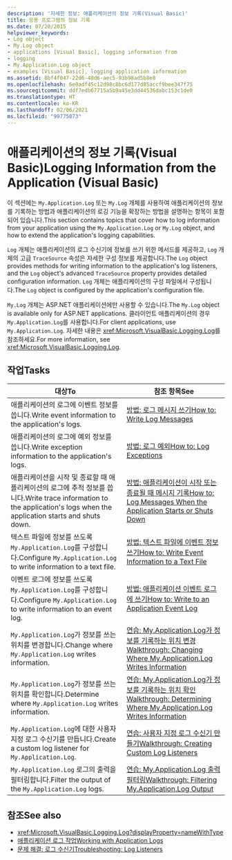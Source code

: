 ```yaml
---
description: '자세한 정보: 애플리케이션의 정보 기록(Visual Basic)'
title: 응용 프로그램의 정보 기록
ms.date: 07/20/2015
helpviewer_keywords:
- Log object
- My.Log object
- applications [Visual Basic], logging information from
- logging
- My.Application.Log object
- examples [Visual Basic], logging application information
ms.assetid: 8bf4f047-22d6-48d6-aec5-93b98ad5b8e8
ms.openlocfilehash: 6e0adf45c12d98c8bc6d177d85accf9bee347f75
ms.sourcegitcommit: ddf7edb67715a5b9a45e3dd44536dabc153c1de0
ms.translationtype: HT
ms.contentlocale: ko-KR
ms.lasthandoff: 02/06/2021
ms.locfileid: "99775073"
---
```

# <a name="logging-information-from-the-application-visual-basic"></a><span data-ttu-id="e51e3-103">애플리케이션의 정보 기록(Visual Basic)</span><span class="sxs-lookup"><span data-stu-id="e51e3-103">Logging Information from the Application (Visual Basic)</span></span>

<span data-ttu-id="e51e3-104">이 섹션에는 `My.Application.Log` 또는 `My.Log` 개체를 사용하여 애플리케이션의 정보를 기록하는 방법과 애플리케이션의 로깅 기능을 확장하는 방법을 설명하는 항목이 포함되어 있습니다.</span><span class="sxs-lookup"><span data-stu-id="e51e3-104">This section contains topics that cover how to log information from your application using the `My.Application.Log` or `My.Log` object, and how to extend the application's logging capabilities.</span></span>  
  
 <span data-ttu-id="e51e3-105">`Log` 개체는 애플리케이션의 로그 수신기에 정보를 쓰기 위한 메서드를 제공하고, `Log` 개체의 고급 `TraceSource` 속성은 자세한 구성 정보를 제공합니다.</span><span class="sxs-lookup"><span data-stu-id="e51e3-105">The `Log` object provides methods for writing information to the application's log listeners, and the `Log` object's advanced `TraceSource` property provides detailed configuration information.</span></span> <span data-ttu-id="e51e3-106">`Log` 개체는 애플리케이션의 구성 파일에서 구성됩니다.</span><span class="sxs-lookup"><span data-stu-id="e51e3-106">The `Log` object is configured by the application's configuration file.</span></span>  
  
 <span data-ttu-id="e51e3-107">`My.Log` 개체는 ASP.NET 애플리케이션에만 사용할 수 있습니다.</span><span class="sxs-lookup"><span data-stu-id="e51e3-107">The `My.Log` object is available only for ASP.NET applications.</span></span> <span data-ttu-id="e51e3-108">클라이언트 애플리케이션의 경우 `My.Application.Log`를 사용합니다.</span><span class="sxs-lookup"><span data-stu-id="e51e3-108">For client applications, use `My.Application.Log`.</span></span> <span data-ttu-id="e51e3-109">자세한 내용은 <xref:Microsoft.VisualBasic.Logging.Log>를 참조하세요.</span><span class="sxs-lookup"><span data-stu-id="e51e3-109">For more information, see <xref:Microsoft.VisualBasic.Logging.Log>.</span></span>  
  
## <a name="tasks"></a><span data-ttu-id="e51e3-110">작업</span><span class="sxs-lookup"><span data-stu-id="e51e3-110">Tasks</span></span>  
  
|<span data-ttu-id="e51e3-111">대상</span><span class="sxs-lookup"><span data-stu-id="e51e3-111">To</span></span>|<span data-ttu-id="e51e3-112">참조 항목</span><span class="sxs-lookup"><span data-stu-id="e51e3-112">See</span></span>|  
|--------|---------|  
|<span data-ttu-id="e51e3-113">애플리케이션의 로그에 이벤트 정보를 씁니다.</span><span class="sxs-lookup"><span data-stu-id="e51e3-113">Write event information to the application's logs.</span></span>|[<span data-ttu-id="e51e3-114">방법: 로그 메시지 쓰기</span><span class="sxs-lookup"><span data-stu-id="e51e3-114">How to: Write Log Messages</span></span>](how-to-write-log-messages.md)|  
|<span data-ttu-id="e51e3-115">애플리케이션의 로그에 예외 정보를 씁니다.</span><span class="sxs-lookup"><span data-stu-id="e51e3-115">Write exception information to the application's logs.</span></span>|[<span data-ttu-id="e51e3-116">방법: 로그 예외</span><span class="sxs-lookup"><span data-stu-id="e51e3-116">How to: Log Exceptions</span></span>](how-to-log-exceptions.md)|  
|<span data-ttu-id="e51e3-117">애플리케이션을 시작 및 종료할 때 애플리케이션의 로그에 추적 정보를 씁니다.</span><span class="sxs-lookup"><span data-stu-id="e51e3-117">Write trace information to the application's logs when the application starts and shuts down.</span></span>|[<span data-ttu-id="e51e3-118">방법: 애플리케이션이 시작 또는 종료될 때 메시지 기록</span><span class="sxs-lookup"><span data-stu-id="e51e3-118">How to: Log Messages When the Application Starts or Shuts Down</span></span>](how-to-log-messages-when-the-application-starts-or-shuts-down.md)|  
|<span data-ttu-id="e51e3-119">텍스트 파일에 정보를 쓰도록 `My.Application.Log`를 구성합니다.</span><span class="sxs-lookup"><span data-stu-id="e51e3-119">Configure `My.Application.Log` to write information to a text file.</span></span>|[<span data-ttu-id="e51e3-120">방법: 텍스트 파일에 이벤트 정보 쓰기</span><span class="sxs-lookup"><span data-stu-id="e51e3-120">How to: Write Event Information to a Text File</span></span>](how-to-write-event-information-to-a-text-file.md)|  
|<span data-ttu-id="e51e3-121">이벤트 로그에 정보를 쓰도록 `My.Application.Log`를 구성합니다.</span><span class="sxs-lookup"><span data-stu-id="e51e3-121">Configure `My.Application.Log` to write information to an event log.</span></span>|[<span data-ttu-id="e51e3-122">방법: 애플리케이션 이벤트 로그에 쓰기</span><span class="sxs-lookup"><span data-stu-id="e51e3-122">How to: Write to an Application Event Log</span></span>](how-to-write-to-an-application-event-log.md)|  
|<span data-ttu-id="e51e3-123">`My.Application.Log`가 정보를 쓰는 위치를 변경합니다.</span><span class="sxs-lookup"><span data-stu-id="e51e3-123">Change where `My.Application.Log` writes information.</span></span>|[<span data-ttu-id="e51e3-124">연습: My.Application.Log가 정보를 기록하는 위치 변경</span><span class="sxs-lookup"><span data-stu-id="e51e3-124">Walkthrough: Changing Where My.Application.Log Writes Information</span></span>](walkthrough-changing-where-my-application-log-writes-information.md)|  
|<span data-ttu-id="e51e3-125">`My.Application.Log`가 정보를 쓰는 위치를 확인합니다.</span><span class="sxs-lookup"><span data-stu-id="e51e3-125">Determine where `My.Application.Log` writes information.</span></span>|[<span data-ttu-id="e51e3-126">연습: My.Application.Log가 정보를 기록하는 위치 확인</span><span class="sxs-lookup"><span data-stu-id="e51e3-126">Walkthrough: Determining Where My.Application.Log Writes Information</span></span>](walkthrough-determining-where-my-application-log-writes-information.md)|  
|<span data-ttu-id="e51e3-127">`My.Application.Log`에 대한 사용자 지정 로그 수신기를 만듭니다.</span><span class="sxs-lookup"><span data-stu-id="e51e3-127">Create a custom log listener for `My.Application.Log`.</span></span>|[<span data-ttu-id="e51e3-128">연습: 사용자 지정 로그 수신기 만들기</span><span class="sxs-lookup"><span data-stu-id="e51e3-128">Walkthrough: Creating Custom Log Listeners</span></span>](walkthrough-creating-custom-log-listeners.md)|  
|<span data-ttu-id="e51e3-129">`My.Application.Log` 로그의 출력을 필터링합니다.</span><span class="sxs-lookup"><span data-stu-id="e51e3-129">Filter the output of the `My.Application.Log` logs.</span></span>|[<span data-ttu-id="e51e3-130">연습: My.Application.Log 출력 필터링</span><span class="sxs-lookup"><span data-stu-id="e51e3-130">Walkthrough: Filtering My.Application.Log Output</span></span>](walkthrough-filtering-my-application-log-output.md)|  
  
## <a name="see-also"></a><span data-ttu-id="e51e3-131">참조</span><span class="sxs-lookup"><span data-stu-id="e51e3-131">See also</span></span>

- <xref:Microsoft.VisualBasic.Logging.Log?displayProperty=nameWithType>
- [<span data-ttu-id="e51e3-132">애플리케이션 로그 작업</span><span class="sxs-lookup"><span data-stu-id="e51e3-132">Working with Application Logs</span></span>](working-with-application-logs.md)
- [<span data-ttu-id="e51e3-133">문제 해결: 로그 수신기</span><span class="sxs-lookup"><span data-stu-id="e51e3-133">Troubleshooting: Log Listeners</span></span>](troubleshooting-log-listeners.md)
